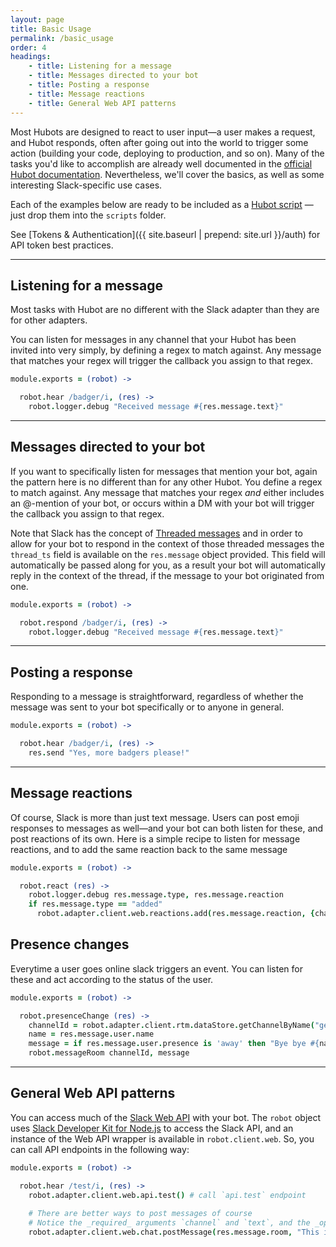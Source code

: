 ```yaml
---
layout: page
title: Basic Usage
permalink: /basic_usage
order: 4
headings:
    - title: Listening for a message
    - title: Messages directed to your bot
    - title: Posting a response
    - title: Message reactions
    - title: General Web API patterns
---
```


Most Hubots are designed to react to user input&mdash;a user makes a request, and Hubot responds, often after going out
into the world to trigger some action (building your code, deploying to production, and so on). Many of the tasks
you'd like to accomplish are already well documented in the [official Hubot documentation](https://hubot.github.com/docs/).
Nevertheless, we'll cover the basics, as well as some interesting Slack-specific use cases.

Each of the examples below are ready to be included as a [Hubot script](https://hubot.github.com/docs/scripting/)
&mdash;just drop them into the `scripts` folder.

See [Tokens & Authentication]({{ site.baseurl | prepend: site.url }}/auth) for API token best practices.

--------

## Listening for a message

Most tasks with Hubot are no different with the Slack adapter than they are for other adapters.

You can listen for messages in any channel that your Hubot has been invited into very simply, by defining a regex
to match against. Any message that matches your regex will trigger the callback you assign to that regex.

```coffeescript
module.exports = (robot) ->

  robot.hear /badger/i, (res) ->
    robot.logger.debug "Received message #{res.message.text}"
```

--------

## Messages directed to your bot

If you want to specifically listen for messages that mention your bot, again the pattern here is no different than
for any other Hubot. You define a regex to match against. Any message that matches your regex _and_ either includes
an @-mention of your bot, or occurs within a DM with your bot will trigger the callback you assign to that regex.

Note that Slack has the concept of [Threaded messages](https://api.slack.com/docs/message-threading) and in order 
to allow for your bot to respond in the context of those threaded messages the `thread_ts` field is available on 
the `res.message` object provided.  This field will automatically be passed along for you, as a result your bot 
will automatically reply in the context of the thread, if the message to your bot originated from one.

```coffeescript
module.exports = (robot) ->

  robot.respond /badger/i, (res) ->
    robot.logger.debug "Received message #{res.message.text}"
```

--------

## Posting a response

Responding to a message is straightforward, regardless of whether the message was sent to your bot specifically or
to anyone in general.

```coffeescript
module.exports = (robot) ->

  robot.hear /badger/i, (res) ->
    res.send "Yes, more badgers please!"
```

--------

## Message reactions

Of course, Slack is more than just text message. Users can post emoji responses to messages as well—and your bot can both
listen for these, and post reactions of its own. Here is a simple recipe to listen for message reactions, and to add
the same reaction back to the same message

```coffeescript
module.exports = (robot) ->

  robot.react (res) ->
    robot.logger.debug res.message.type, res.message.reaction
    if res.message.type == "added"
      robot.adapter.client.web.reactions.add(res.message.reaction, {channel: res.message.item.channel, timestamp: res.message.item.ts})

```

## Presence changes

Everytime a user goes online slack triggers an event. You can listen for these and act according to the status of the user.

```coffeescript
module.exports = (robot) ->

  robot.presenceChange (res) ->
    channelId = robot.adapter.client.rtm.dataStore.getChannelByName("general").id
    name = res.message.user.name
    message = if res.message.user.presence is 'away' then "Bye bye #{name}" else "Glad you are back #{name}"
    robot.messageRoom channelId, message
```

--------

## General Web API patterns

You can access much of the [Slack Web API](https://api.slack.com/bot-users#api_usage) with your bot. The `robot`
object uses [Slack Developer Kit for Node.js](slackapi.github.io/node-slack-sdk/) to access the Slack API, and an instance of the
Web API wrapper is available in `robot.client.web`. So, you can call API endpoints in the following way:

```coffeescript
module.exports = (robot) ->

  robot.hear /test/i, (res) ->
    robot.adapter.client.web.api.test() # call `api.test` endpoint
    
    # There are better ways to post messages of course
    # Notice the _required_ arguments `channel` and `text`, and the _optional_ arguments `as_user`, and `unfurl_links`
    robot.adapter.client.web.chat.postMessage(res.message.room, "This is a message!", {as_user: true, unfurl_links: false})

```
